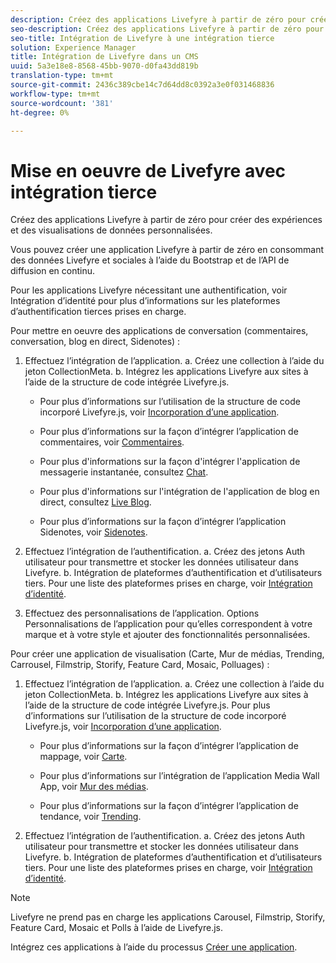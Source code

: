 ```yaml
---
description: Créez des applications Livefyre à partir de zéro pour créer des expériences et des visualisations de données personnalisées.
seo-description: Créez des applications Livefyre à partir de zéro pour créer des expériences et des visualisations de données personnalisées.
seo-title: Intégration de Livefyre à une intégration tierce
solution: Experience Manager
title: Intégration de Livefyre dans un CMS
uuid: 5a3e18e8-8568-45bb-9070-d0fa43dd819b
translation-type: tm+mt
source-git-commit: 2436c389cbe14c7d64dd8c0392a3e0f031468836
workflow-type: tm+mt
source-wordcount: '381'
ht-degree: 0%

---
```



# Mise en oeuvre de Livefyre avec intégration tierce

Créez des applications Livefyre à partir de zéro pour créer des expériences et des visualisations de données personnalisées.

Vous pouvez créer une application Livefyre à partir de zéro en consommant des données Livefyre et sociales à l’aide du Bootstrap et de l’API de diffusion en continu.

Pour les applications Livefyre nécessitant une authentification, voir Intégration d’identité pour plus d’informations sur les plateformes d’authentification tierces prises en charge.

Pour mettre en oeuvre des applications de conversation (commentaires, conversation, blog en direct, Sidenotes) :

1. Effectuez l’intégration de l’application.
a. Créez une collection à l’aide du jeton CollectionMeta.
b. Intégrez les applications Livefyre aux sites à l’aide de la structure de code intégrée Livefyre.js.

   * Pour plus d’informations sur l’utilisation de la structure de code incorporé Livefyre.js, voir [Incorporation d’une application](/help/implementation/c-getting-started/c-implementation-process/c-using-livefyre.js-to-create-customize-and-use-apps-on-your-site.md).

   * Pour plus d’informations sur la façon d’intégrer l’application de commentaires, voir [Commentaires](/help/using/c-about-apps/c-comments/c-comments.md).

   * Pour plus d&#39;informations sur la façon d&#39;intégrer l&#39;application de messagerie instantanée, consultez [Chat](/help/using/c-about-apps/c-chat-app/c-chat-app.md).

   * Pour plus d&#39;informations sur l&#39;intégration de l&#39;application de blog en direct, consultez [Live Blog](/help/using/c-about-apps/c-liveblog-app/c-liveblog-app.md).

   * Pour plus d’informations sur la façon d’intégrer l’application Sidenotes, voir [Sidenotes](/help/using/c-about-apps/c-sidenotes-app/c-sidenotes-app.md).

1. Effectuez l’intégration de l’authentification.
a. Créez des jetons Auth utilisateur pour transmettre et stocker les données utilisateur dans Livefyre.
b. Intégration de plateformes d’authentification et d’utilisateurs tiers. Pour une liste des plateformes prises en charge, voir [Intégration d’identité](/help/implementation/t-about-identity-integration/t-about-identity-integration.md).

1. Effectuez des personnalisations de l’application. Options Personnalisations de l’application pour qu’elles correspondent à votre marque et à votre style et ajouter des fonctionnalités personnalisées.

Pour créer une application de visualisation (Carte, Mur de médias, Trending, Carrousel, Filmstrip, Storify, Feature Card, Mosaic, Polluages) :

1. Effectuez l’intégration de l’application.
a. Créez une collection à l’aide du jeton CollectionMeta.
b. Intégrez les applications Livefyre aux sites à l’aide de la structure de code intégrée Livefyre.js. Pour plus d’informations sur l’utilisation de la structure de code incorporé Livefyre.js, voir [Incorporation d’une application](/help/implementation/c-getting-started/c-implementation-process/c-using-livefyre.js-to-create-customize-and-use-apps-on-your-site.md).

   * Pour plus d’informations sur la façon d’intégrer l’application de mappage, voir [Carte](/help/using/c-about-apps/c-map-app/c-map-app.md).

   * Pour plus d’informations sur l’intégration de l’application Media Wall App, voir [Mur des médias](/help/using/c-about-apps/c-media-wall-app/c-media-wall-app.md).

   * Pour plus d’informations sur la façon d’intégrer l’application de tendance, voir [Trending](/help/using/c-about-apps/c-trending-app/c-trending-app.md).

1. Effectuez l’intégration de l’authentification.
a. Créez des jetons Auth utilisateur pour transmettre et stocker les données utilisateur dans Livefyre.
b. Intégration de plateformes d’authentification et d’utilisateurs tiers. Pour une liste des plateformes prises en charge, voir [Intégration d’identité](/help/implementation/t-about-identity-integration/t-about-identity-integration.md).

>[!NOTE]
>
>Livefyre ne prend pas en charge les applications Carousel, Filmstrip, Storify, Feature Card, Mosaic et Polls à l’aide de Livefyre.js.

Intégrez ces applications à l’aide du processus [Créer une application](/help/using/c-about-apps/c-create-an-app.md).